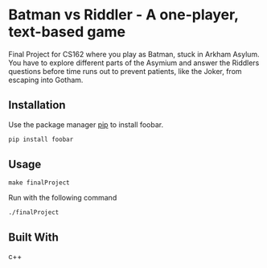 # Batman vs Riddler - A one-player, text-based game 

Final Project for CS162 where you play as Batman, stuck in Arkham Asylum. You have to explore different parts of the Asymium and answer the Riddlers questions before time runs out to prevent patients, like the Joker, from escaping into Gotham.  

## Installation

Use the package manager [pip](https://pip.pypa.io/en/stable/) to install foobar.

```bash
pip install foobar
```

## Usage

```unix
make finalProject
```
Run with the following command
```unix
./finalProject
```

## Built With
c++

